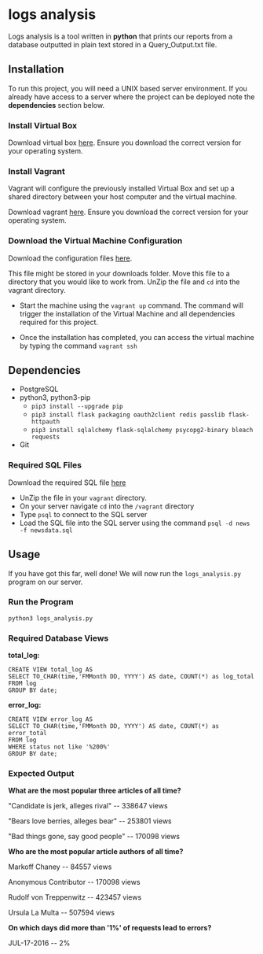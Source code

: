 # logs analysis 
Logs analysis is a tool written in **python** that prints our reports from a database outputted in plain text stored in a Query_Output.txt file.

## Installation

To run this project, you will need a UNIX based server environment. 
If you already have access to a server where the project can be deployed note the **dependencies** section below.

### Install Virtual Box

Download virtual box [here](https://www.virtualbox.org/wiki/Downloads). Ensure you download the correct version for your operating system.

### Install Vagrant

Vagrant will configure the previously installed Virtual Box and set up a shared directory between your host computer and the virtual machine.

Download vagrant [here](https://www.vagrantup.com/downloads.html). Ensure you download the correct version for your operating system.

### Download the Virtual Machine Configuration

Download the configuration files [here](https://s3.amazonaws.com/video.udacity-data.com/topher/2018/April/5acfbfa3_fsnd-virtual-machine/fsnd-virtual-machine.zip). 

This file might be stored in your downloads folder. Move this file to a directory that you would like to work from. 
UnZip the file and `cd` into the vagrant directory.

- Start the machine using the `vagrant up` command. The command will trigger the installation of the Virtual Machine and all dependencies required for this project. 

- Once the installation has completed, you can access the virtual machine by typing the command `vagrant ssh`

## Dependencies

- PostgreSQL
- python3, python3-pip
    - `pip3 install --upgrade pip`
    - `pip3 install flask packaging oauth2client redis passlib flask-httpauth`
    - `pip3 install sqlalchemy flask-sqlalchemy psycopg2-binary bleach requests`
- Git

### Required SQL Files

Download the required SQL file [here](https://d17h27t6h515a5.cloudfront.net/topher/2016/August/57b5f748_newsdata/newsdata.zip)
- UnZip the file in your `vagrant` directory.
- On your server navigate `cd` into the `/vagrant` directory
- Type `psql` to connect to the SQL server
- Load the SQL file into the SQL server using the command `psql -d news -f newsdata.sql`

## Usage

If you have got this far, well done! We will now run the `logs_analysis.py` program on our server.

### Run the Program

```
python3 logs_analysis.py
```

### Required Database Views

**total_log:**

```
CREATE VIEW total_log AS
SELECT TO_CHAR(time,'FMMonth DD, YYYY') AS date, COUNT(*) as log_total
FROM log
GROUP BY date;
```

**error_log:**

```
CREATE VIEW error_log AS
SELECT TO_CHAR(time,'FMMonth DD, YYYY') AS date, COUNT(*) as error_total
FROM log
WHERE status not like '%200%'
GROUP BY date;
```

### Expected Output

**What are the most popular three articles of all time?**

"Candidate is jerk, alleges rival" -- 338647 views

"Bears love berries, alleges bear" -- 253801 views

"Bad things gone, say good people" -- 170098 views

**Who are the most popular article authors of all time?**

Markoff Chaney -- 84557 views

Anonymous Contributor -- 170098 views

Rudolf von Treppenwitz -- 423457 views

Ursula La Multa -- 507594 views

**On which days did more than '1%' of requests lead to errors?**

JUL-17-2016 -- 2%
